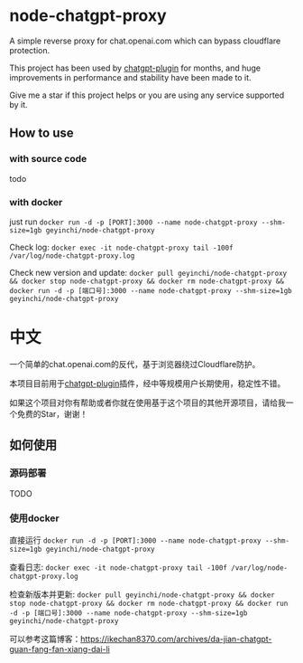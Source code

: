 ﻿# node-chatgpt-proxy

A simple reverse proxy for chat.openai.com which can bypass cloudflare protection.

This project has been used by [chatgpt-plugin](https://github.com/ikechan8370/chatgpt-plugin) for months, and huge improvements in performance and stability have been made to it.

Give me a star if this project helps or you are using any service supported by it.

## How to use

### with source code

todo

### with docker

just run `docker run -d -p [PORT]:3000 --name node-chatgpt-proxy --shm-size=1gb geyinchi/node-chatgpt-proxy`

Check log: `docker exec -it node-chatgpt-proxy tail -100f /var/log/node-chatgpt-proxy.log`

Check new version and update: `docker pull geyinchi/node-chatgpt-proxy && docker stop node-chatgpt-proxy && docker rm node-chatgpt-proxy && docker run -d -p [端口号]:3000 --name node-chatgpt-proxy --shm-size=1gb geyinchi/node-chatgpt-proxy`


# 中文

一个简单的chat.openai.com的反代，基于浏览器绕过Cloudflare防护。

本项目目前用于[chatgpt-plugin](https://github.com/ikechan8370/chatgpt-plugin)插件，经中等规模用户长期使用，稳定性不错。

如果这个项目对你有帮助或者你就在使用基于这个项目的其他开源项目，请给我一个免费的Star，谢谢！

## 如何使用

### 源码部署
TODO

### 使用docker
直接运行 `docker run -d -p [PORT]:3000 --name node-chatgpt-proxy --shm-size=1gb geyinchi/node-chatgpt-proxy`

查看日志: `docker exec -it node-chatgpt-proxy tail -100f /var/log/node-chatgpt-proxy.log`

检查新版本并更新: `docker pull geyinchi/node-chatgpt-proxy && docker stop node-chatgpt-proxy && docker rm node-chatgpt-proxy && docker run -d -p [端口号]:3000 --name node-chatgpt-proxy --shm-size=1gb geyinchi/node-chatgpt-proxy`

可以参考这篇博客：https://ikechan8370.com/archives/da-jian-chatgpt-guan-fang-fan-xiang-dai-li

